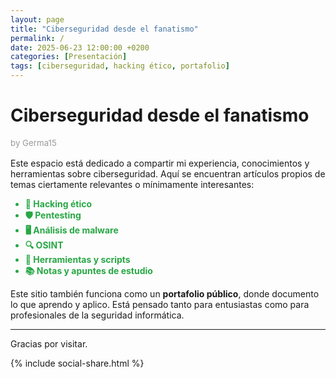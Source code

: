 ```yaml
---
layout: page
title: "Ciberseguridad desde el fanatismo"
permalink: /
date: 2025-06-23 12:00:00 +0200
categories: [Presentación]
tags: [ciberseguridad, hacking ético, portafolio]
---
```


<style>
  .temas-ciber li {
    color: #28a745;
    font-weight: bold;
    transition: transform 0.2s ease-in-out;
    cursor: default;
  }

  .temas-ciber li:hover {
    transform: scale(1.05);
  }

  .autor {
    font-size: 0.95em;
    color: #999;
    margin-bottom: 1rem;
  }
</style>

<div class="page-content">

  <h1>Ciberseguridad desde el fanatismo</h1>
  <p class="autor">by Germa15</p>

  <p>Este espacio está dedicado a compartir mi experiencia, conocimientos y herramientas sobre ciberseguridad. Aquí se encuentran artículos propios de temas ciertamente relevantes o mínimamente interesantes:</p>

  <ul class="temas-ciber">
    <li>🔐 Hacking ético</li>
    <li>🛡 Pentesting</li>
    <li>🖥 Análisis de malware</li>
    <li>🔍 OSINT</li>
    <li>🧰 Herramientas y scripts</li>
    <li>📚 Notas y apuntes de estudio</li>
  </ul>

  <p>Este sitio también funciona como un <strong>portafolio público</strong>, donde documento lo que aprendo y aplico. Está pensado tanto para entusiastas como para profesionales de la seguridad informática.</p>

  <hr>

  <p>Gracias por visitar.</p>

  <!-- Compartir -->
  <div class="post-tail-bottom">
    <div class="share">
      {% include social-share.html %}
    </div>
  </div>

</div>
